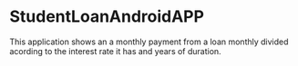 # StudentLoanAndroidAPP
This application shows an a monthly payment from a loan monthly divided acording to the interest rate it has and years of duration.
